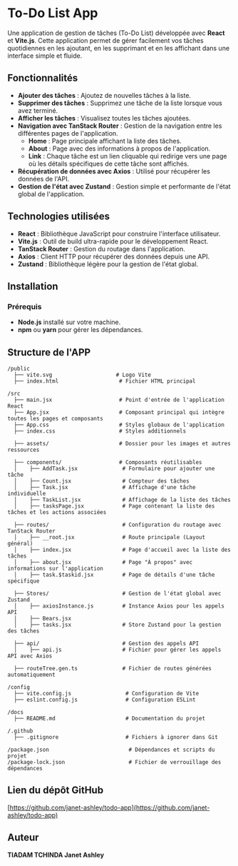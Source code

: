 # To-Do List App

Une application de gestion de tâches (To-Do List) développée avec **React** et **Vite.js**. Cette application permet de gérer facilement vos tâches quotidiennes en les ajoutant, en les supprimant et en les affichant dans une interface simple et fluide.

## Fonctionnalités

- **Ajouter des tâches** : Ajoutez de nouvelles tâches à la liste.  
- **Supprimer des tâches** : Supprimez une tâche de la liste lorsque vous avez terminé.  
- **Afficher les tâches** : Visualisez toutes les tâches ajoutées.  
- **Navigation avec TanStack Router** : Gestion de la navigation entre les différentes pages de l'application.  
  - **Home** : Page principale affichant la liste des tâches.  
  - **About** : Page avec des informations à propos de l'application.  
  - **Link** : Chaque tâche est un lien cliquable qui redirige vers une page où les détails spécifiques de cette tâche sont affichés.  
- **Récupération de données avec Axios** : Utilisé pour récupérer les données de l'API.  
- **Gestion de l'état avec Zustand** : Gestion simple et performante de l'état global de l'application.  

## Technologies utilisées

- **React** : Bibliothèque JavaScript pour construire l'interface utilisateur.  
- **Vite.js** : Outil de build ultra-rapide pour le développement React.  
- **TanStack Router** : Gestion du routage dans l'application.  
- **Axios** : Client HTTP pour récupérer des données depuis une API.  
- **Zustand** : Bibliothèque légère pour la gestion de l'état global.  

## Installation

### Prérequis

- **Node.js** installé sur votre machine.  
- **npm** ou **yarn** pour gérer les dépendances.  

## Structure de l'APP

```
/public
  ├── vite.svg                    # Logo Vite
  ├── index.html                   # Fichier HTML principal

/src
  ├── main.jsx                     # Point d'entrée de l'application React
  ├── App.jsx                      # Composant principal qui intègre toutes les pages et composants
  ├── App.css                      # Styles globaux de l'application
  ├── index.css                    # Styles additionnels

  ├── assets/                      # Dossier pour les images et autres ressources

  ├── components/                  # Composants réutilisables
  │    ├── AddTask.jsx              # Formulaire pour ajouter une tâche
  │    ├── Count.jsx                # Compteur des tâches
  │    ├── Task.jsx                 # Affichage d'une tâche individuelle
  │    ├── TaskList.jsx             # Affichage de la liste des tâches
  │    ├── tasksPage.jsx            # Page contenant la liste des tâches et les actions associées

  ├── routes/                       # Configuration du routage avec TanStack Router
  │    ├── __root.jsx               # Route principale (Layout général)
  │    ├── index.jsx                # Page d'accueil avec la liste des tâches
  │    ├── about.jsx                # Page "À propos" avec informations sur l'application
  │    ├── task.$taskid.jsx         # Page de détails d'une tâche spécifique

  ├── Stores/                       # Gestion de l'état global avec Zustand
  │    ├── axiosInstance.js         # Instance Axios pour les appels API
  │    ├── Bears.jsx               
  │    ├── tasks.jsx                # Store Zustand pour la gestion des tâches

  ├── api/                          # Gestion des appels API
  │    ├── api.js                   # Fichier pour gérer les appels API avec Axios

  ├── routeTree.gen.ts              # Fichier de routes générées automatiquement

/config
  ├── vite.config.js                 # Configuration de Vite
  ├── eslint.config.js               # Configuration ESLint

/docs
  ├── README.md                      # Documentation du projet

/.github
  ├── .gitignore                     # Fichiers à ignorer dans Git

/package.json                         # Dépendances et scripts du projet
/package-lock.json                    # Fichier de verrouillage des dépendances
```

## Lien du dépôt GitHub
[https://github.com/janet-ashley/todo-app](https://github.com/janet-ashley/todo-app)

## Auteur
**TIADAM TCHINDA Janet Ashley**

